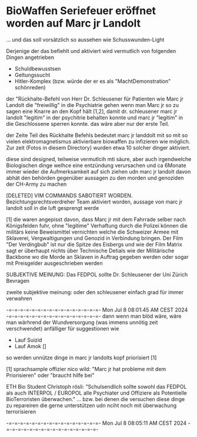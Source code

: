 # BioWaffen Seriefeuer eröffnet worden auf Marc jr Landolt
... und das soll vorsätzlich so aussehen wie Schusswunden-Light

Derjenige der das befiehlt und aktiviert wird vermutlich von folgenden Dingen angetrieben

* Schuldbewusstsen
* Geltungssucht
* Hitler-Komplex (bzw. würde der er es als "MachtDemonstration" schönreden)

der "Rückhalte-Befehl von Herr Dr. Schleusener für Patienten wie Marc jr Landolt die "freiwillig" in die Psychiatrie gehen wenn man Marc jr so zu sagen eine Knarre an den Kopf hält [1,2], damit dr. schleusener marc jr landolt "legitim" in der psychitrie behalten konnte und marc jr "legitim" in die Geschlossene sperren konnte. das wäre aber nur der erste Teil.

der Zeite Teil des Rückhalte Befehls bedeutet marc jr landdolt mit so mit so vielen elektromagnetismus aktivierbare biowaffen zu infizieren wie möglich. Zur zeit (Fotos in diesem Directory) wurden etwa 10 solcher dinger aktiviert.

diese sind designed, teilweise vermutlcih mti säure, aber auch irgendwelche Biologischen dinge welhce eine entzündung verursachen und ca 6Monate immer wieder die Aufmerksamkeit auf sich ziehen udn marc jr landolt davon abhät den behörden gegenüber aussagen zu den morden und genoziden der CH-Army zu machen

[DELETED] VIM COMMANDS SABOTIERT WORDEN. Bezichtungsrechtsverdreher Team aktiviert worden, aussage von marc jr landolt soll in die luft gesprengt werde 

[1] die waren angepisst davon, dass Marc jr mit dem Fahrrade selber nach Königsfelden fuhr, ohne "legitime" Verhaftung durch die Polizei können die militärs keine Beweismittel vernichten welche die Schweizer Armee mit Sklaverei, Vergwaltigungen und Genozid in Verbindung bringen. Der Film "Der Verdingbub" ist nur die Spitze des Eisbergs und wie der Film Matrix sagt er überhaupt nichts über Technische Detials wie der Militärische Backbone wo die Morde an Sklaven in Auftrag gegeben werden oder sogar mit Preisgelder ausgeschrieben werden


SUBJEKTIVE MEINUNG:
Das FEDPOL sollte Dr. Schleusener der Uni Zürich Bevragen

zweite subjektive meinung:
oder den schleusener einfach grad für immer verwahren



-=-=-=-=-=-=-=-=-=-=-=-=-=-=-=-=-
Mon Jul 8 08:01:45 AM CEST 2024
-=-=-=-=-=-=-=-=-=-=-=-=-=-=-=-=-
dann wenn man blöd wäre, wäre man wärhrend der Wundversorgung (was immens unnötig zeit verschwendet) anfälliger für suggestionen wie

* Lauf Suizid
* Lauf Amok []

so werden unnütze dinge in marc jr landolts kopf priorisiert [1]

[1] sprachsample offizier nico wild: "Marc jr hat probleme mit dem Priorisieren" oder "braucht hilfe bei"

ETH Bio Student Christoph rösli:
"Schulsendlich sollte sowohl das FEDPOL als auch INTERPOL / EUROPOL alle Psychiater und Offiziere als Potentielle BioTerroristen überwachen."
... bzw. bei denen die versuchen diese dinge zu repareiren die gerne unterstützen udn nciht noch mit überwachung terrorisieren

-=-=-=-=-=-=-=-=-=-=-=-=-=-=-=-=-
Mon Jul 8 08:05:11 AM CEST 2024
-=-=-=-=-=-=-=-=-=-=-=-=-=-=-=-=-

